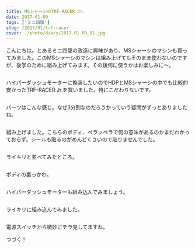 ```yaml
---
title: MSシャーシのTRF-RACER Jr.
date: 2017-01-09
tags: ['ミニ四駆']
slug: /2017/01/trf-racer
cover: ./photo/diary/2017.01.09_01.jpg
---
```


<p class="sentence">
こんにちは。とあるミニ四駆の改造に興味があり、MSシャーシのマシンも買ってみました。このMSシャーシのマシンは組み上げてもそのまま使わないのですが、後学のために組み上げてみます。その後何に使うかはお楽しみに〜。
</p>
<div class="center"><img class="img-fluid" src="./photo/diary/2017.01.09_01.jpg" alt=""></div>
<p class="sentence spacing">ハイパーダッシュモーターに換装したいのでHDPとMSシャーシの中でも比較的安かったTRF-RACER Jr.を買いました。特にこだわりないです。</p>
<div class="center"><img class="img-fluid" src="./photo/diary/2017.01.09_02.jpg" alt=""></div>
<p class="sentence spacing">パーツはこんな感じ。なぜ3分割なのだろうかっていう疑問がずっとありましたね。</p>
<div class="center"><img class="img-fluid" src="./photo/diary/2017.01.09_03.jpg" alt=""></div>
<p class="sentence spacing">組み上げました。こちらのボディ、ペラッペラで何の意味があるのかまだわかっておらず。シールも貼るのがめんどくさいので貼りませんでした。</p>
<div class="center"><img class="img-fluid" src="./photo/diary/2017.01.09_04.jpg" alt=""></div>
<p class="sentence spacing">ライキリと並べてみたところ。</p>
<div class="center"><img class="img-fluid" src="./photo/diary/2017.01.09_05.jpg" alt=""></div>
<p class="sentence spacing">ボディの裏っかわ。</p>
<div class="center"><img class="img-fluid" src="./photo/diary/2017.01.09_06.jpg" alt=""></div>
<p class="sentence spacing">ハイパーダッシュモーターも組み込んでみましょう。</p>
<div class="center"><img class="img-fluid" src="./photo/diary/2017.01.09_07.jpg" alt=""></div>
<p class="sentence spacing">ライキリに組み込んでみました。</p>
<div class="center"><img class="img-fluid" src="./photo/diary/2017.01.09_08.jpg" alt=""></div>
<p class="sentence spacing">電源スイッチから微妙にチラ見してますね。</p>
<p class="sentence spacing">つづく！</p>
